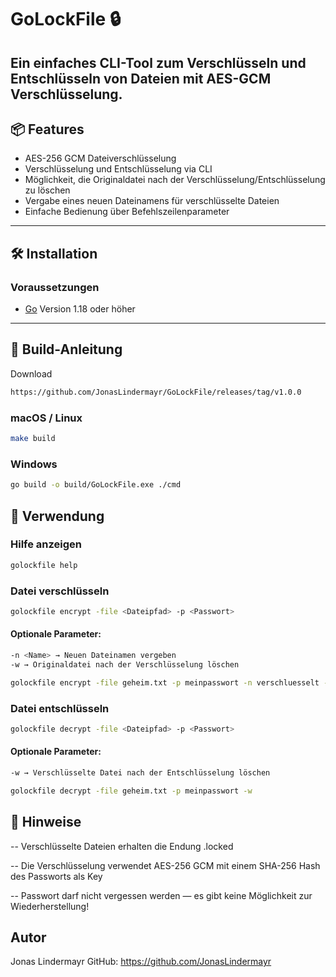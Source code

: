 # GoLockFile 🔒

Ein einfaches CLI-Tool zum Verschlüsseln und Entschlüsseln von Dateien mit AES-GCM Verschlüsselung.  
---

## 📦 Features

- AES-256 GCM Dateiverschlüsselung
- Verschlüsselung und Entschlüsselung via CLI
- Möglichkeit, die Originaldatei nach der Verschlüsselung/Entschlüsselung zu löschen
- Vergabe eines neuen Dateinamens für verschlüsselte Dateien
- Einfache Bedienung über Befehlszeilenparameter

---

## 🛠️ Installation

### Voraussetzungen

- [Go](https://go.dev/doc/install) Version 1.18 oder höher

---

## 📑 Build-Anleitung

Download
```bash
https://github.com/JonasLindermayr/GoLockFile/releases/tag/v1.0.0
```

### macOS / Linux

```bash
make build
```

### Windows

```bash
go build -o build/GoLockFile.exe ./cmd
```

## 🚀 Verwendung

### Hilfe anzeigen

```bash
golockfile help
```

### Datei verschlüsseln

```bash
golockfile encrypt -file <Dateipfad> -p <Passwort>
```

#### Optionale Parameter:

```bash
-n <Name> → Neuen Dateinamen vergeben
-w → Originaldatei nach der Verschlüsselung löschen

golockfile encrypt -file geheim.txt -p meinpasswort -n verschluesselt -w
```

### Datei entschlüsseln

```bash
golockfile decrypt -file <Dateipfad> -p <Passwort>
```

#### Optionale Parameter:

```bash
-w → Verschlüsselte Datei nach der Entschlüsselung löschen

golockfile decrypt -file geheim.txt -p meinpasswort -w
```

## 📌 Hinweise

-- Verschlüsselte Dateien erhalten die Endung .locked

-- Die Verschlüsselung verwendet AES-256 GCM mit einem SHA-256 Hash des Passworts als Key

-- Passwort darf nicht vergessen werden — es gibt keine Möglichkeit zur Wiederherstellung!

## Autor

Jonas Lindermayr
GitHub: https://github.com/JonasLindermayr

